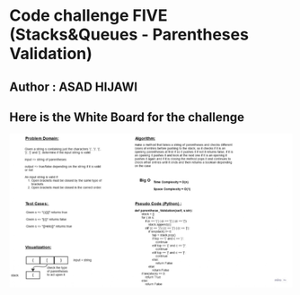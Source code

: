 # Code challenge FIVE (Stacks&Queues - Parentheses Validation)

## Author : ASAD HIJAWI

## Here is the White Board for the challenge 

![WhiteBoard CC5](ww5.jpg)